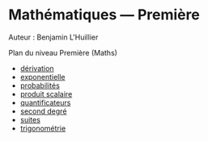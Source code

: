 # Mathématiques — Première

Auteur : Benjamin L'Huillier

Plan du niveau Première (Maths)

- [dérivation](./derivation.pdf)
- [exponentielle](./exponentielle.pdf)
- [probabilités](./probas.pdf)
- [produit scalaire](./produit_scalaire.pdf)
- [quantificateurs](./quantificateurs.pdf)
- [second degré](./second_degre.pdf)
- [suites](./suites.pdf)
- [trigonométrie](./trigo.pdf)
